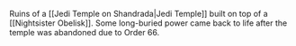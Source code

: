 Ruins of a [[Jedi Temple on Shandrada|Jedi Temple]] built on top of a [[Nightsister Obelisk]]. Some long-buried power came back to life after the temple was abandoned due to Order 66.



